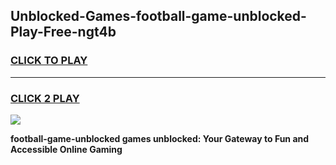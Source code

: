 
## Unblocked-Games-football-game-unblocked-Play-Free-ngt4b
<h3>
<a href="https://premium76.site?title=football-game-unblocked&ref=17A">CLICK TO PLAY</a></h3>
<hr>

<h3>
<a href="https://premium76.site?title=football-game-unblocked&ref=17A">CLICK 2 PLAY</a>
  
</h3>

<a href="https://premium76.site?title=football-game-unblocked&ref=17A"><img src="https://clearcache.store/games.png"></a>


**football-game-unblocked games unblocked: Your Gateway to Fun and Accessible Online Gaming**

